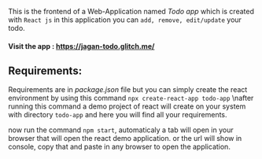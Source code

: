 This is the frontend of a Web-Application named *Todo app* which is created with `React js`
in this application you can `add, remove, edit/update` your todo.

#### Visit the app : https://jagan-todo.glitch.me/ 

## Requirements:
Requirements are in *package.json* file but you can simply create the react environment by using
this command `npx create-react-app todo-app` \nafter running this command a demo project of react will create on your system with directory `todo-app` and here you will find all your requirements.

now run the command `npm start`, automaticaly a tab will open in your browser that will open the react demo application. or the url will show in console, copy that and paste in any browser to open the application.
